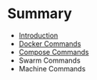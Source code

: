 # Summary

* [Introduction](README.md)
* [Docker Commands](docker-commands.md)
* [Compose Commands](compose-commands.md)
* Swarm Commands
* Machine Commands


